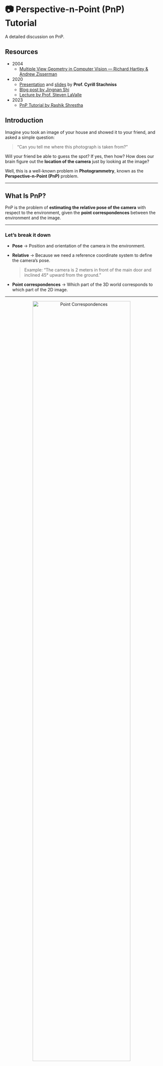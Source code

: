 # 📷 Perspective-n-Point (PnP) Tutorial

A detailed discussion on PnP.

## Resources
- 2004
  - [Multiple View Geometry in Computer Vision — Richard Hartley & Andrew Zisserman](https://www.r-5.org/files/books/computers/algo-list/image-processing/vision/Richard_Hartley_Andrew_Zisserman-Multiple_View_Geometry_in_Computer_Vision-EN.pdf)
- 2020
  - [Presentation](https://www.youtube.com/watch?v=N1aCvzFll6Q) and [slides](https://www.ipb.uni-bonn.de/html/teaching/photo12-2021/2021-pho1-23-p3p.pptx.pdf) by **Prof. Cyrill Stachniss**
  - [Blog post by Jingnan Shi](https://jingnanshi.com/blog/pnp_minimal.html)
  - [Lecture by Prof. Steven LaValle](https://www.youtube.com/watch?v=0JGC5hZYCVE)
- 2023
  - [PnP Tutorial by Rashik Shrestha](https://medium.com/@rashik.shrestha/perspective-n-point-pnp-f2c7dd4ef1ed)

## Introduction

Imagine you took an image of your house and showed it to your friend, and asked a simple question:

> “Can you tell me where this photograph is taken from?”

Will your friend be able to guess the spot?
If yes, then how?
How does our brain figure out the **location of the camera** just by looking at the image?

Well, this is a well-known problem in **Photogrammetry**, known as the **Perspective-n-Point (PnP)** problem.

---

## What Is PnP?

PnP is the problem of **estimating the relative pose of the camera** with respect to the environment,
given the **point correspondences** between the environment and the image.

---

### Let’s break it down

* **Pose** → Position and orientation of the camera in the environment.
* **Relative** → Because we need a reference coordinate system to define the camera’s pose.

  > Example: “The camera is 2 meters in front of the main door and inclined 45° upward from the ground.”
* **Point correspondences** → Which part of the 3D world corresponds to which part of the 2D image.

---

<p align="center">
  <img src="media/pnp_correspondences.png" alt="Point Correspondences" width="80%">
  <br>
  <em>Figure 1: Point correspondences between 3D environment and camera image.</em>
</p>


The figure above shows how an image of a 3D environment is captured by a camera.
Here, the 3D points **X₁, X₂, X₃** correspond to 2D image points **x₁, x₂, x₃**.

Finding these correspondences seems intuitive for humans, but it’s a **big challenge for computers**.

> 👉 *[Click here to try an interactive version of this figure](https://rashik.info.np/pnp_in_svg/)*

---

Basically, if we are given enough point correspondences, we can mathematically find the camera pose.
But how much is enough?

Math says: only **three perfect point correspondences** are enough to recover the camera pose.
Hence, **PnP → P3P** problem.

---

## Why Exactly 3 Points?

This has something to do with **Degrees of Freedom**,
which is well explained in this Video:

[![Watch the video](https://img.youtube.com/vi/0JGC5hZYCVE/maxresdefault.jpg)](https://www.youtube.com/watch?v=0JGC5hZYCVE)

---

## 🧮 Problem Formulation

Let’s discuss the case of **P3P** and properly define the problem.

**Given:**

* 3D points { X₁, X₂, X₃ }
* Their corresponding 2D image points { x₁, x₂, x₃ }
* Focal length of the camera *f*

**Find:**

* 3D translation vector of the camera (**t**)
* 3×3 rotation matrix of the camera (**R**)

> **Note:**
> We assume an *ideal pinhole camera* (no lens distortion)
> and the **principal point** is exactly at the image center.

---

## 🔢 Solution Steps

To simplify the process, let’s break it into **four main steps**:

1. Compute angles between projection rays
2. Compute lengths of projection rays
3. Identify the correct solution
4. Compute the pose
---

### 1️⃣ Compute Angles Between Projection Rays

**Given:** Image points { x₁, x₂, x₃ } and focal length *f*

**Find:** Angles between projection rays { α, β, γ }

<p align="center">
  <img src="media/pinhole_model.png" alt="Pinhole Model" width="80%">
  <br>
  <em>Figure 2: Image formation in Pin Hole camera model.</em>
</p>

Assume everything is defined in the **camera coordinate system**, with the camera at **(0, 0, 0)** facing the +Z axis.

<p align="center">
  <img src="media/image_plane_coords.png" alt="Image Plane Coords" width="80%">
  <br>
  <em>Figure 3: Coordinates in the Image Plane.</em>
</p>


Here,

$$
\vec{x}_1 = (u_1 - \tfrac{w}{2}, v_1 - \tfrac{h}{2}, f) - (0,0,0)
$$
$$
\therefore \vec{x}_1 = (u_1 - \tfrac{w}{2}, v_1 - \tfrac{h}{2}, f)
$$

Similarly, we can find $\vec{x}_2$ and $\vec{x}_3$ as well. Now, the angle between any two vectors can be calculated as:

$$
\alpha = \arccos\\left(\frac{\vec{x}_2 \cdot \vec{x}_3}{|\vec{x}_2|\\cdot|\vec{x}_3|}\right)
$$

$$
\beta = \arccos\\left(\frac{\vec{x}_3 \cdot \vec{x}_1}{|\vec{x}_3|\\cdot|\vec{x}_1|}\right)
$$

$$
\gamma = \arccos\\left(\frac{\vec{x}_1 \cdot \vec{x}_2}{|\vec{x}_1|\\cdot|\vec{x}_2|}\right)
$$

---

### 2️⃣ Compute Lengths of Projection Rays

**Given:** Angles { α, β, γ } and 3D points { X₁, X₂, X₃ }
**Find:** Lengths { s₁, s₂, s₃ }

<p align="center">
  <img src="media/tetrahedron_geometry.png" alt="Tetrahedron Geometry" width="80%">
  <br>
  <em>Figure 4: Tetrahedron Geometry.</em>
</p>

This step deals with the **geometry of tetrahedron X₀–X₁–X₂–X₃**.

First, find relative distances between the 3D points { a, b, c }, using simple Euclidean distance.

$$
a = \lVert \mathbf{X}_3 - \mathbf{X}_2 \rVert
$$

$$
b = \lVert \mathbf{X}_1 - \mathbf{X}_3 \rVert
$$

$$
c = \lVert \mathbf{X}_2 - \mathbf{X}_1 \rVert
$$


To find { s₁, s₂, s₃ }, apply the **Law of Cosines**.

For triangle X₀–X₁–X₂:

$$
s_1^2 + s_2^2 - 2 s_1 s_2 \cos{\gamma} = c^2
$$


Repeat the same for all three faces of the tetrahedron.

$$
\begin{aligned}
a^2 &= s_2^2 + s_3^2 - 2 s_2 s_3 \cos{\gamma} \\
b^2 &= s_3^2 + s_1^2 - 2 s_3 s_1 \cos{\alpha} \\
c^2 &= s_1^2 + s_2^2 - 2 s_1 s_2 \cos{\beta}
\end{aligned}
$$

For simplicity in calculation, we substitute $$\( u = \frac{s_2}{s_1} \)$$ and $$\( v = \frac{s_3}{s_1} \)$$.

We get,

$$
s_1^2 = \frac{c^2}{1 + u^2 - 2u \cos{\gamma}} ..............(i)
$$

$$
s_1^2 = \frac{b^2}{1 + v^2 - 2v \cos{\beta}} ..............(ii)
$$

$$
s_1^2 = \frac{a^2}{u^2 + v^2 - 2uv \cos{\alpha}} ..............(iii)
$$

From equation (i) and (ii):

$$
u^2 - \frac{c^2}{b^2} v^2 - 2u \cos{\gamma} + 2 \frac{c^2}{b^2} v \cos{\beta} + \frac{b^2 - c^2}{b^2} = 0 ..............(iv)
$$


From equation (ii) and (iii):

$$
u^2 = -\frac{b^2 - a^2}{b^2} v^2 + 2uv \cos{\alpha} - \frac{2a^2}{b^2} v \cos{\beta} + \frac{a^2}{b^2} ..............(v)
$$


Substituting the value of \( u^2 \) from equation (v) into equation (iv):

$$
u = \frac{(-1 + \frac{a^2 - c^2}{b^2})v^2 - 2\left(\frac{a^2 - c^2}{b^2}\right)v \cos{\beta} + (1 + \frac{a^2 - c^2}{b^2})}
{2(\cos{\gamma} - v \cos{\alpha})} ..............(vi)
$$


Here, we have completely isolated the term \(u\) from others which can be plugged back into equation (iv) to get:

$$
A_4 v^4 + A_3 v^3 + A_2 v^2 + A_1 v + A_0 = 0 ..............(vii)
$$

where,

$$
A_4 = \left(\frac{a^2 - c^2}{b^2} - 1 \right)^2 - \frac{4 c^2}{b^2} \cos^2{\alpha}
$$

$$
A_3 = 4 \left[\frac{a^2 - c^2}{b^2} \left( 1 - \frac{a^2 - c^2}{b^2} \right) \cos{\beta} - \left( 1 - \frac{a^2 + c^2}{b^2} \right) \cos{\alpha} \cos{\gamma} + 2 \frac{c^2}{b^2} \cos^2{\alpha} \cos{\beta}\right]
$$

$$
\begin{aligned}
A_2 = 2 \Bigg[\left( \frac{a^2 - c^2}{b^2} \right)^2 - 1 + 2 \left( \frac{a^2 - c^2}{b^2} \right)^2 \cos^2{\beta} + 2 \left( \frac{b^2 - c^2}{b^2} \right) \cos^2{\alpha} \\ - 4 \left( \frac{a^2 + c^2}{b^2} \right)\cos{\alpha}\cos{\beta} \cos{\gamma} + 2 \left( \frac{b^2 - a^2}{b^2} \right) \cos^2{\gamma}\Bigg]
\end{aligned}
$$

$$
A_1 = 4 \left[-\left( \frac{a^2 - c^2}{b^2} \right)\left( 1 + \frac{a^2 - c^2}{b^2} \right) \cos{\beta}+ \frac{2 a^2}{b^2} \cos^2{\gamma} \cos^2{\beta}- \left( 1 - \frac{a^2 + c^2}{b^2} \right)\cos{\alpha} \cos{\gamma}\right]
$$

$$
A_0 = \left( 1 + \frac{a^2 - c^2}{b^2} \right)^2- \frac{4 a^2}{b^2} \cos^2{\gamma}
$$


Equation (vii) yields a **fourth-degree polynomial**. Solving it gives **four possible values** for *v* which can be substituted into equation (vi) to obtain *u*.

Hence, we get **four sets of (u,v)** values only one of which is correct.

---

### 3️⃣ Identify the Correct Solution

<p align="center">
  <img src="media/four_possible_solutions.png" alt="Four Possible Solutions" width="80%">
  <br>
  <em>Figure 5: Four Possible Solutions.</em>
</p>

Geometrically, it’s possible to get **four different sets** of { s₁, s₂, s₃ } for the same angles { α, β, γ } and relative distances { a, b, c }.

**Methods to choose the correct solution:**

1. Use additional sensors like **GPS** or **IMU** to get an initial pose estimate and select the solution nearest to it.
2. Use **more correspondence points** — e.g., add a fourth pair (X₄, x₄).

   * Compute four camera poses using Step 4 below and check which aligns best with X₄.
   * Alternatively, solve for { s₁, s₂, s₄ }, { s₂, s₃, s₄ }, { s₁, s₃, s₄ } and find the set consistent with previous { s₁, s₂, s₃ } values.

---

### 4️⃣ Compute Pose

**Given:** Complete tetrahedron geometry
**Find:** Camera pose — rotation matrix R<sub>c</sub> and translation vector t<sub>c</sub>

We already have { X₁, X₂, X₃ } in both **camera** and **world** coordinate systems. Now we need a **transformation from camera → world coordinates**,
which lets us transform the camera position to obtain the final **camera pose**.

This is a classic **3D registration** (or point-cloud alignment) problem, also known as *scan matching*.

> The author will cover this topic in a future post.
> You can check related works referenced in the article for more ideas.

---

## 💭 Final Thoughts

This post explains one of the earliest variants of the **PnP algorithms**, originally proposed by **Grunert in 1841**.

Centuries later, we have much faster and more robust solutions (e.g., OpenCV’s `solvePnP`, PyPose implementations). Still, understanding the **original geometric formulation**
helps you apply and debug modern methods more effectively

